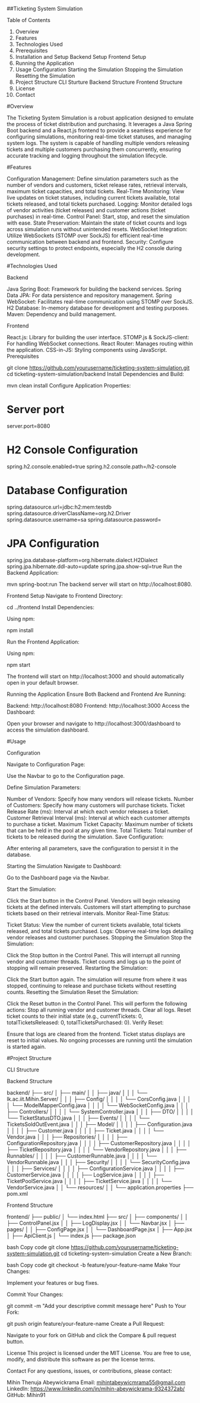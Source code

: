 ##Ticketing System Simulation

Table of Contents
 1. Overview
 2. Features
 3. Technologies Used
 4. Prerequisites
 5. Installation and Setup
    Backend Setup
    Frontend Setup
 6. Running the Application
 7. Usage
    Configuration
    Starting the Simulation
    Stopping the Simulation
    Resetting the Simulation
 8. Project Structure
    CLI Sturture
    Backend Structure
    Frontend Structure
 9. License
 10. Contact


#Overview

The Ticketing System Simulation is a robust application designed to emulate the process of ticket distribution and purchasing. It leverages a Java Spring Boot backend and a React.js frontend to provide a seamless experience for configuring simulations, monitoring real-time ticket statuses, and managing system logs. The system is capable of handling multiple vendors releasing tickets and multiple customers purchasing them concurrently, ensuring accurate tracking and logging throughout the simulation lifecycle.

#Features

Configuration Management: Define simulation parameters such as the number of vendors and customers, ticket release rates, retrieval intervals, maximum ticket capacities, and total tickets.
Real-Time Monitoring: View live updates on ticket statuses, including current tickets available, total tickets released, and total tickets purchased.
Logging: Monitor detailed logs of vendor activities (ticket releases) and customer actions (ticket purchases) in real-time.
Control Panel: Start, stop, and reset the simulation with ease.
State Preservation: Maintain the state of ticket counts and logs across simulation runs without unintended resets.
WebSocket Integration: Utilize WebSockets (STOMP over SockJS) for efficient real-time communication between backend and frontend.
Security: Configure security settings to protect endpoints, especially the H2 console during development.

#Technologies Used

Backend

Java Spring Boot: Framework for building the backend services.
Spring Data JPA: For data persistence and repository management.
Spring WebSocket: Facilitates real-time communication using STOMP over SockJS.
H2 Database: In-memory database for development and testing purposes.
Maven: Dependency and build management.

Frontend

React.js: Library for building the user interface.
STOMP.js & SockJS-client: For handling WebSocket connections.
React Router: Manages routing within the application.
CSS-in-JS: Styling components using JavaScript.
Prerequisites

git clone https://github.com/yourusername/ticketing-system-simulation.git
cd ticketing-system-simulation/backend
Install Dependencies and Build:


mvn clean install
Configure Application Properties:


# Server port
server.port=8080

# H2 Console Configuration
spring.h2.console.enabled=true
spring.h2.console.path=/h2-console

# Database Configuration
spring.datasource.url=jdbc:h2:mem:testdb
spring.datasource.driverClassName=org.h2.Driver
spring.datasource.username=sa
spring.datasource.password=

# JPA Configuration
spring.jpa.database-platform=org.hibernate.dialect.H2Dialect
spring.jpa.hibernate.ddl-auto=update
spring.jpa.show-sql=true
Run the Backend Application:


mvn spring-boot:run
The backend server will start on http://localhost:8080.

Frontend Setup
Navigate to Frontend Directory:

cd ../frontend
Install Dependencies:

Using npm:

npm install



Run the Frontend Application:

Using npm:

npm start


The frontend will start on http://localhost:3000 and should automatically open in your default browser.

Running the Application
Ensure Both Backend and Frontend Are Running:

Backend: http://localhost:8080
Frontend: http://localhost:3000
Access the Dashboard:

Open your browser and navigate to http://localhost:3000/dashboard to access the simulation dashboard.

#Usage

Configuration

Navigate to Configuration Page:

Use the Navbar to go to the Configuration page.

Define Simulation Parameters:

Number of Vendors: Specify how many vendors will release tickets.
Number of Customers: Specify how many customers will purchase tickets.
Ticket Release Rate (ms): Interval at which each vendor releases a ticket.
Customer Retrieval Interval (ms): Interval at which each customer attempts to purchase a ticket.
Maximum Ticket Capacity: Maximum number of tickets that can be held in the pool at any given time.
Total Tickets: Total number of tickets to be released during the simulation.
Save Configuration:

After entering all parameters, save the configuration to persist it in the database.

Starting the Simulation
Navigate to Dashboard:

Go to the Dashboard page via the Navbar.

Start the Simulation:

Click the Start button in the Control Panel.
Vendors will begin releasing tickets at the defined intervals.
Customers will start attempting to purchase tickets based on their retrieval intervals.
Monitor Real-Time Status:

Ticket Status: View the number of current tickets available, total tickets released, and total tickets purchased.
Logs: Observe real-time logs detailing vendor releases and customer purchases.
Stopping the Simulation
Stop the Simulation:

Click the Stop button in the Control Panel.
This will interrupt all running vendor and customer threads.
Ticket counts and logs up to the point of stopping will remain preserved.
Restarting the Simulation:

Click the Start button again.
The simulation will resume from where it was stopped, continuing to release and purchase tickets without resetting counts.
Resetting the Simulation
Reset the Simulation:

Click the Reset button in the Control Panel.
This will perform the following actions:
Stop all running vendor and customer threads.
Clear all logs.
Reset ticket counts to their initial state (e.g., currentTickets: 0, totalTicketsReleased: 0, totalTicketsPurchased: 0).
Verify Reset:

Ensure that logs are cleared from the frontend.
Ticket status displays are reset to initial values.
No ongoing processes are running until the simulation is started again.

#Project Structure

CLI Structure



Backend Structure

backend/
├── src/
│   ├── main/
│   │   ├── java/
│   │   │   └── lk.ac.iit.Mihin.Server/
│   │   │       ├── Config/
│   │   │       │   └── CorsConfig.java
│   │   │       │   └── ModelMapperConfig.java
│   │   │       │   └── WebSocketConfig.java
│   │   │       ├── Controllers/
│   │   │       │   └── SystemController.java
│   │   │       ├── DTO/
│   │   │       │   └── TicketStatusDTO.java
│   │   │       ├── Events/
│   │   │       │   └── TicketsSoldOutEvent.java
│   │   │       ├── Model/
│   │   │       │   ├── Configuration.java
│   │   │       │   ├── Customer.java
│   │   │       │   ├── Ticket.java
│   │   │       │   └── Vendor.java
│   │   │       ├── Repositories/
│   │   │       │   ├── ConfigurationRepository.java
│   │   │       │   ├── CustomerRepository.java
│   │   │       │   ├── TicketRepository.java
│   │   │       │   └── VendorRepository.java
│   │   │       ├── Runnables/
│   │   │       │   ├── CustomerRunnable.java
│   │   │       │   └── VendorRunnable.java
│   │   │       ├── Security/
│   │   │       │   └── SecurityConfig.java
│   │   │       ├── Services/
│   │   │       │   ├── ConfigurationService.java
│   │   │       │   ├── CustomerService.java
│   │   │       │   ├── LogService.java
│   │   │       │   ├── TicketPoolService.java
│   │   │       │   ├── TicketService.java
│   │   │       │   └── VendorService.java
│   │   └── resources/
│   │       └── application.properties
├── pom.xml

Frontend Structure

frontend/
├── public/
│   └── index.html
├── src/
│   ├── components/
│   │   ├── ControlPanel.jsx
│   │   ├── LogDisplay.jsx
│   │   └── Navbar.jsx
│   ├── pages/
│   │   ├── ConfigPage.jsx
│   │   └── DashboardPage.jsx
│   ├── App.jsx
│   ├── ApiClient.js
│   └── index.js
├── package.json


bash
Copy code
git clone https://github.com/yourusername/ticketing-system-simulation.git
cd ticketing-system-simulation
Create a New Branch:

bash
Copy code
git checkout -b feature/your-feature-name
Make Your Changes:

Implement your features or bug fixes.

Commit Your Changes:

git commit -m "Add your descriptive commit message here"
Push to Your Fork:

git push origin feature/your-feature-name
Create a Pull Request:

Navigate to your fork on GitHub and click the Compare & pull request button.

License
This project is licensed under the MIT License. You are free to use, modify, and distribute this software as per the license terms.

Contact
For any questions, issues, or contributions, please contact:

Mihin Thenuja Abeywickrama
Email: mihintabeywicmrama55@gmail.com
LinkedIn: https://www.linkedin.com/in/mihin-abeywickrama-9324372ab/
GitHub: Mihin91
